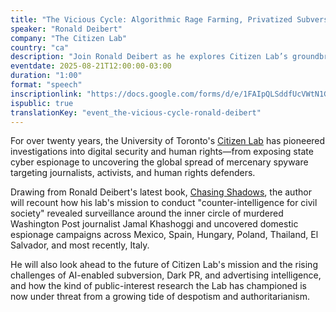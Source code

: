 ```yaml
---
title: "The Vicious Cycle: Algorithmic Rage Farming, Privatized Subversion, Chilling Effects and the Spread of Authoritarian Practices"
speaker: "Ronald Deibert"
company: "The Citizen Lab"
country: "ca"
description: "Join Ronald Deibert as he explores Citizen Lab’s groundbreaking work on digital security, surveillance, and human rights, drawing insights from his book Chasing Shadows."
eventdate: 2025-08-21T12:00:00-03:00
duration: "1:00"
format: "speech"
inscriptionlink: "https://docs.google.com/forms/d/e/1FAIpQLSddfUcVWtN1G3mVv4lQcMvQ6SFGKl0gqQQjz4rU0TvCrPB5QA/viewform"
ispublic: true
translationKey: "event_the-vicious-cycle-ronald-deibert"
---
```


For over twenty years, the University of Toronto's [Citizen Lab](https://citizenlab.ca/) has pioneered investigations into digital security and human rights—from exposing state cyber espionage to uncovering the global spread of mercenary spyware targeting journalists, activists, and human rights defenders.

Drawing from Ronald Deibert's latest book, [Chasing Shadows](https://chasingshadowsbook.ca/), the author will recount how his lab's mission to conduct "counter-intelligence for civil society" revealed surveillance around the inner circle of murdered Washington Post journalist Jamal Khashoggi and uncovered domestic espionage campaigns across Mexico, Spain, Hungary, Poland, Thailand, El Salvador, and most recently, Italy.

He will also look ahead to the future of Citizen Lab's mission and the rising challenges of AI-enabled subversion, Dark PR, and advertising intelligence, and how the kind of public-interest research the Lab has championed is now under threat from a growing tide of despotism and authoritarianism.
